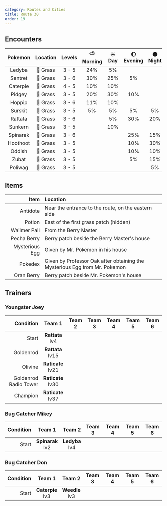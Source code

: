 ```yaml
---
category: Routes and Cities
title: Route 30
order: 19
---
```

## Encounters

| Pokemon | Location | Levels | ⛅ Morning | ☀️ Day | 🌔 Evening | 🌑 Night |
|:---:|:---:|:---:|:---:|:---:|:---:|:---:|
| Ledyba | 🌱 Grass | 3 - 5 | 24% | 5% |  |  |
| Sentret | 🌱 Grass | 3 - 6 | 30% | 25% | 5% |  |
| Caterpie | 🌱 Grass | 4 - 5 | 10% | 10% |  |  |
| Pidgey | 🌱 Grass | 3 - 5 | 20% | 30% | 10% |  |
| Hoppip | 🌱 Grass | 3 - 6 | 11% | 10% |  |  |
| Surskit | 🌱 Grass | 3 - 5 | 5% | 5% | 5% | 5% |
| Rattata | 🌱 Grass | 3 - 6 |  | 5% | 30% | 20% |
| Sunkern | 🌱 Grass | 3 - 5 |  | 10% |  |  |
| Spinarak | 🌱 Grass | 3 - 6 |  |  | 25% | 15% |
| Hoothoot | 🌱 Grass | 3 - 5 |  |  | 10% | 30% |
| Oddish | 🌱 Grass | 3 - 5 |  |  | 10% | 10% |
| Zubat | 🌱 Grass | 3 - 5 |  |  | 5% | 15% |
| Poliwag | 🌱 Grass | 3 - 5 |  |  |  | 5% |

## Items

| Item | Location |
|---:|:---|
| Antidote | Near the entrance to the route, on the eastern side |
| Potion | East of the first grass patch (hidden) |
| Wailmer Pail | From the Berry Master |
| Pecha Berry | Berry patch beside the Berry Master's house |
| Mysterious Egg | Given by Mr. Pokemon in his house |
| Pokedex | Given by Professor Oak after obtaining the Mysterious Egg from Mr. Pokemon |
| Oran Berry | Berry patch beside Mr. Pokemon's house |

## Trainers
### Youngster Joey

| Condition | Team 1 | Team 2 | Team 3 | Team 4 | Team 5 | Team 6 |
|---:|:---:|:---:|:---:|:---:|:---:|:---:|
| Start | **Rattata** <br /> lv4 |  |  |  | | |
| Goldenrod | **Rattata** <br /> lv15 |  |  |  | | |
| Olivine | **Raticate** <br /> lv21 |   |   |   | | |
| Goldenrod Radio Tower | **Raticate** <br /> lv30 |  |  |  | | |
| Champion | **Raticate** <br /> lv37 |  |  |  | | |

### Bug Catcher Mikey

| Condition | Team 1 | Team 2 | Team 3 | Team 4 | Team 5 | Team 6 |
|---:|:---:|:---:|:---:|:---:|:---:|:---:|
| Start | **Spinarak** <br /> lv2 | **Ledyba** <br /> lv4 |  |  | | |

### Bug Catcher Don

| Condition | Team 1 | Team 2 | Team 3 | Team 4 | Team 5 | Team 6 |
|---:|:---:|:---:|:---:|:---:|:---:|:---:|
| Start | **Caterpie** <br /> lv3 | **Weedle** <br /> lv3 |  |  | | |
